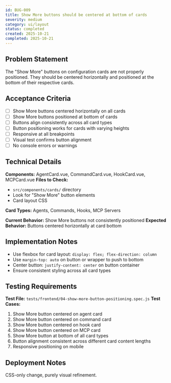 ```yaml
---
id: BUG-009
title: Show More buttons should be centered at bottom of cards
severity: medium
category: ui/layout
status: completed
created: 2025-10-21
completed: 2025-10-21
---
```


## Problem Statement
The "Show More" buttons on configuration cards are not properly positioned. They should be centered horizontally and positioned at the bottom of their respective cards.

## Acceptance Criteria
- [ ] Show More buttons centered horizontally on all cards
- [ ] Show More buttons positioned at bottom of cards
- [ ] Buttons align consistently across all card types
- [ ] Button positioning works for cards with varying heights
- [ ] Responsive at all breakpoints
- [ ] Visual test confirms button alignment
- [ ] No console errors or warnings

## Technical Details
**Components:** AgentCard.vue, CommandCard.vue, HookCard.vue, MCPCard.vue
**Files to Check:**
- `src/components/cards/` directory
- Look for "Show More" button elements
- Card layout CSS

**Card Types:** Agents, Commands, Hooks, MCP Servers

**Current Behavior:** Show More buttons not consistently positioned
**Expected Behavior:** Buttons centered horizontally at card bottom

## Implementation Notes
- Use flexbox for card layout: `display: flex; flex-direction: column`
- Use `margin-top: auto` on button or wrapper to push to bottom
- Center button: `justify-content: center` on button container
- Ensure consistent styling across all card types

## Testing Requirements
**Test File:** `tests/frontend/04-show-more-button-positioning.spec.js`
**Test Cases:**
1. Show More button centered on agent card
2. Show More button centered on command card
3. Show More button centered on hook card
4. Show More button centered on MCP card
5. Show More button at bottom of all card types
6. Button alignment consistent across different card content lengths
7. Responsive positioning on mobile

## Deployment Notes
CSS-only change, purely visual refinement.
